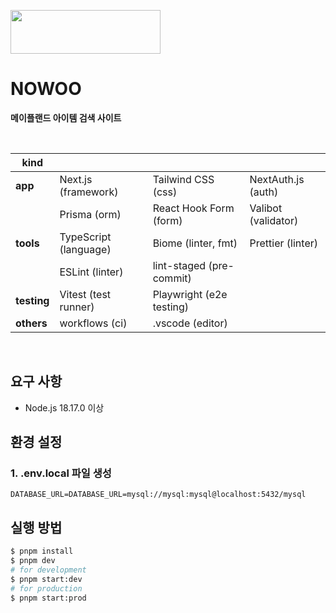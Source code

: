 <image
src='https://vcsbnusyecxmogxxeoww.supabase.co/storage/v1/object/sign/images/nowoo_logo-removebg-preview.png?token=eyJhbGciOiJIUzI1NiIsInR5cCI6IkpXVCJ9.eyJ1cmwiOiJpbWFnZXMvbm93b29fbG9nby1yZW1vdmViZy1wcmV2aWV3LnBuZyIsImlhdCI6MTcwNjE2NzY4NiwiZXhwIjoxODYzODQ3Njg2fQ.sV0rkA8CL0sm_g6e72XtKozx21GL6TufQVVzCfOF9zA&t=2024-01-25T07%3A28%3A06.494Z'
width='240'
height='70'
/>

# NOWOO

**메이플랜드 아이템 검색 사이트**

<br />

| kind        |                       |                          |                     |
| ----------- | --------------------- | ------------------------ | ------------------- |
| **app**     | Next.js (framework)   | Tailwind CSS (css)       | NextAuth.js (auth)  |
|             | Prisma (orm)          | React Hook Form (form)   | Valibot (validator) |
| **tools**   | TypeScript (language) | Biome (linter, fmt)      | Prettier (linter)   |
|             | ESLint (linter)       | lint-staged (pre-commit) |                     |
| **testing** | Vitest (test runner)  | Playwright (e2e testing) |                     |
| **others**  | workflows (ci)        | .vscode (editor)         |                     |

<br />

## 요구 사항

- Node.js 18.17.0 이상

## 환경 설정

### 1. .env.local 파일 생성

```
DATABASE_URL=DATABASE_URL=mysql://mysql:mysql@localhost:5432/mysql
```

## 실행 방법

```sh
$ pnpm install
$ pnpm dev
# for development
$ pnpm start:dev
# for production
$ pnpm start:prod
```
